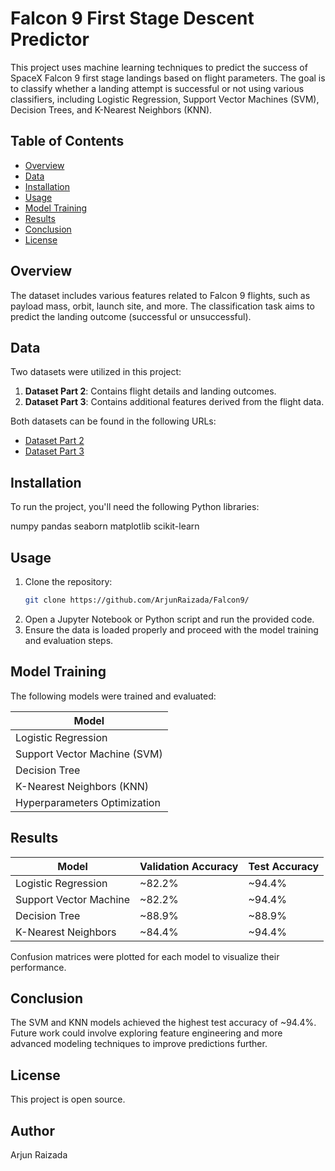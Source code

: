 # Falcon 9 First Stage Descent Predictor

This project uses machine learning techniques to predict the success of SpaceX Falcon 9 first stage landings based on flight parameters. The goal is to classify whether a landing attempt is successful or not using various classifiers, including Logistic Regression, Support Vector Machines (SVM), Decision Trees, and K-Nearest Neighbors (KNN).

## Table of Contents

- [Overview](#overview)
- [Data](#data)
- [Installation](#installation)
- [Usage](#usage)
- [Model Training](#model-training)
- [Results](#results)
- [Conclusion](#conclusion)
- [License](#license)

## Overview

The dataset includes various features related to Falcon 9 flights, such as payload mass, orbit, launch site, and more. The classification task aims to predict the landing outcome (successful or unsuccessful).

## Data

Two datasets were utilized in this project:

1. **Dataset Part 2**: Contains flight details and landing outcomes.
2. **Dataset Part 3**: Contains additional features derived from the flight data.

Both datasets can be found in the following URLs:
- [Dataset Part 2](https://cf-courses-data.s3.us.cloud-object-storage.appdomain.cloud/IBM-DS0321EN-SkillsNetwork/datasets/dataset_part_2.csv)
- [Dataset Part 3](https://cf-courses-data.s3.us.cloud-object-storage.appdomain.cloud/IBM-DS0321EN-SkillsNetwork/datasets/dataset_part_3.csv)

## Installation

To run the project, you'll need the following Python libraries:

numpy 
pandas 
seaborn 
matplotlib 
scikit-learn



## Usage

1. Clone the repository:
   ```bash
   git clone https://github.com/ArjunRaizada/Falcon9/

2. Open a Jupyter Notebook or Python script and run the provided code.
3. Ensure the data is loaded properly and proceed with the model training and evaluation steps.



## Model Training

The following models were trained and evaluated:

| Model                          |
|--------------------------------|
| Logistic Regression            |
| Support Vector Machine (SVM)   |
| Decision Tree                  |
| K-Nearest Neighbors (KNN)     |
| Hyperparameters Optimization    |


## Results

| Model                   | Validation Accuracy | Test Accuracy |
|-------------------------|---------------------|---------------|
| Logistic Regression      | ~82.2%              | ~94.4%        |
| Support Vector Machine    | ~82.2%              | ~94.4%        |
| Decision Tree            | ~88.9%              | ~88.9%        |
| K-Nearest Neighbors      | ~84.4%              | ~94.4%        |

Confusion matrices were plotted for each model to visualize their performance.<br>

## Conclusion

The SVM and KNN models achieved the highest test accuracy of ~94.4%. Future work could involve exploring feature engineering and more advanced modeling techniques to improve predictions further.

## License

This project is open source.


## Author

Arjun Raizada

